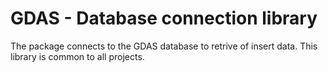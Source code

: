 # GDAS - Database connection library

The package connects to the GDAS database to retrive of insert data. This library is common to all projects.